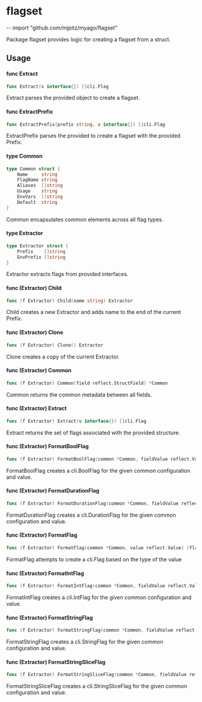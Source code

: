 # flagset
--
    import "github.com/mjpitz/myago/flagset"

Package flagset provides logic for creating a flagset from a struct.

## Usage

#### func  Extract

```go
func Extract(v interface{}) []cli.Flag
```
Extract parses the provided object to create a flagset.

#### func  ExtractPrefix

```go
func ExtractPrefix(prefix string, v interface{}) []cli.Flag
```
ExtractPrefix parses the provided to create a flagset with the provided Prefix.

#### type Common

```go
type Common struct {
	Name     string
	FlagName string
	Aliases  []string
	Usage    string
	EnvVars  []string
	Default  string
}
```

Common encapsulates common elements across all flag types.

#### type Extractor

```go
type Extractor struct {
	Prefix    []string
	EnvPrefix []string
}
```

Extractor extracts flags from provided interfaces.

#### func (Extractor) Child

```go
func (f Extractor) Child(name string) Extractor
```
Child creates a new Extractor and adds name to the end of the current Prefix.

#### func (Extractor) Clone

```go
func (f Extractor) Clone() Extractor
```
Clone creates a copy of the current Extractor.

#### func (Extractor) Common

```go
func (f Extractor) Common(field reflect.StructField) *Common
```
Common returns the common metadata between all fields.

#### func (Extractor) Extract

```go
func (f Extractor) Extract(v interface{}) []cli.Flag
```
Extract returns the set of flags associated with the provided structure.

#### func (Extractor) FormatBoolFlag

```go
func (f Extractor) FormatBoolFlag(common *Common, fieldValue reflect.Value) (flag *cli.BoolFlag, err error)
```
FormatBoolFlag creates a cli.BoolFlag for the given common configuration and
value.

#### func (Extractor) FormatDurationFlag

```go
func (f Extractor) FormatDurationFlag(common *Common, fieldValue reflect.Value) (flag *cli.DurationFlag, err error)
```
FormatDurationFlag creates a cli.DurationFlag for the given common configuration
and value.

#### func (Extractor) FormatFlag

```go
func (f Extractor) FormatFlag(common *Common, value reflect.Value) (flag cli.Flag, err error)
```
FormatFlag attempts to create a cli.Flag based on the type of the value

#### func (Extractor) FormatIntFlag

```go
func (f Extractor) FormatIntFlag(common *Common, fieldValue reflect.Value) (flag *cli.IntFlag, err error)
```
FormatIntFlag creates a cli.IntFlag for the given common configuration and
value.

#### func (Extractor) FormatStringFlag

```go
func (f Extractor) FormatStringFlag(common *Common, fieldValue reflect.Value) (flag *cli.StringFlag, err error)
```
FormatStringFlag creates a cli.StringFlag for the given common configuration and
value.

#### func (Extractor) FormatStringSliceFlag

```go
func (f Extractor) FormatStringSliceFlag(common *Common, fieldValue reflect.Value) (flag *cli.StringSliceFlag, err error)
```
FormatStringSliceFlag creates a cli.StringSliceFlag for the given common
configuration and value.
